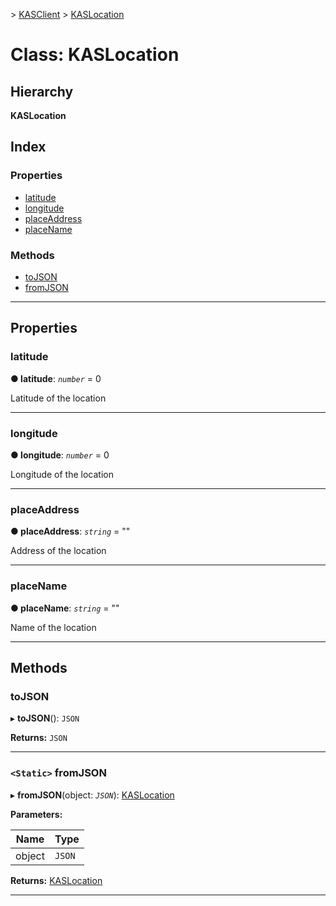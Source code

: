 [](../README.md) > [KASClient](../modules/kasclient.md) > [KASLocation](../classes/kasclient.kaslocation.md)

# Class: KASLocation

## Hierarchy

**KASLocation**

## Index

### Properties

* [latitude](kasclient.kaslocation.md#latitude)
* [longitude](kasclient.kaslocation.md#longitude)
* [placeAddress](kasclient.kaslocation.md#placeaddress)
* [placeName](kasclient.kaslocation.md#placename)


### Methods

* [toJSON](kasclient.kaslocation.md#tojson)
* [fromJSON](kasclient.kaslocation.md#fromjson)



---

## Properties

<a id="latitude"></a>

###  latitude

**● latitude**: *`number`* = 0


Latitude of the location


___
<a id="longitude"></a>

###  longitude

**● longitude**: *`number`* = 0


Longitude of the location


___
<a id="placeaddress"></a>

###  placeAddress

**● placeAddress**: *`string`* = ""


Address of the location


___
<a id="placename"></a>

###  placeName

**● placeName**: *`string`* = ""


Name of the location


___

## Methods

<a id="tojson"></a>

###  toJSON

▸ **toJSON**(): `JSON`

**Returns:** `JSON`

___
<a id="fromjson"></a>

### `<Static>` fromJSON

▸ **fromJSON**(object: *`JSON`*): [KASLocation](kasclient.kaslocation.md)

**Parameters:**

| Name | Type |
| ------ | ------ |
| object | `JSON` |

**Returns:** [KASLocation](kasclient.kaslocation.md)

___

